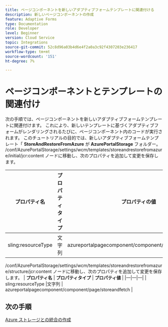 ```yaml
---
title: ページコンポーネントを新しいアダプティブフォームテンプレートに関連付ける
description: 新しいページコンポーネントの作成
feature: Adaptive Forms
type: Documentation
role: Developer
level: Beginner
version: Cloud Service
topic: Integrations
source-git-commit: 52c8d96a03b4d6e4f2a0a3c92f4307203e236417
workflow-type: tm+mt
source-wordcount: '151'
ht-degree: 7%

---
```


# ページコンポーネントとテンプレートの関連付け

次の手順では、ページコンポーネントを新しいアダプティブフォームテンプレートに関連付けます。 これにより、新しいテンプレートに基づくアダプティブフォームがレンダリングされるたびに、ページコンポーネント内のコードが実行されます。 このチュートリアルの目的では、新しいアダプティブフォームテンプレート「 **StoreAndRestoreFromAzure** が **AzurePortalStorage** フォルダー。
/conf/AzurePortalStorage/settings/wcm/templates/storeandrestorefromazure/initial/jcr:content ノードに移動し、次のプロパティを追加して変更を保存します。

| **プロパティ名** | **プロパティタイプ** | **プロパティの値** |
|--------------------|-------------------|-------------------------------------------------------|
| sling:resourceType | 文字列 | azureportalpagecomponent/component/page/storeandfetch |

/conf/AzurePortalStorage/settings/wcm/templates/storeandrestorefromazure/structure/jcr:content ノードに移動し、次のプロパティを追加して変更を保存します。
| **プロパティ名**  | **プロパティタイプ** | **プロパティ値**                                    | |—|—|—| | sling:resourceType |文字列 | azureportalpagecomponent/component/page/storeandfetch |


## 次の手順

[Azure ストレージとの統合の作成](./create-fdm.md)
